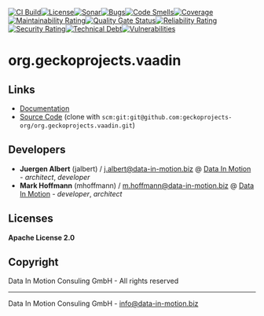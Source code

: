 [![CI Build](https://github.com/geckoprojects-org/org.geckoprojects.vaadin/actions/workflows/build.yml/badge.svg)](https://github.com/geckoprojects-org/org.geckoprojects.vaadin/actions/workflows/build.yml)[![License](https://github.com/geckoprojects-org/org.geckoprojects.vaadin/actions/workflows/license.yml/badge.svg)](https://github.com/geckoprojects-org/org.geckoprojects.vaadin/actions/workflows/license.yml )[![Sonar](https://github.com/geckoprojects-org/org.geckoprojects.vaadin/actions/workflows/sonar.yml/badge.svg)](https://github.com/geckoprojects-org/org.geckoprojects.vaadin/actions/workflows/sonar.yml )[![Bugs](https://sonarcloud.io/api/project_badges/measure?project=geckoprojects-org_org.geckoprojects.vaadin&metric=bugs)](https://sonarcloud.io/dashboard?id=geckoprojects-org_org.geckoprojects.vaadin)[![Code Smells](https://sonarcloud.io/api/project_badges/measure?project=geckoprojects-org_org.geckoprojects.vaadin&metric=code_smells)](https://sonarcloud.io/dashboard?id=geckoprojects-org_org.geckoprojects.vaadin)[![Coverage](https://sonarcloud.io/api/project_badges/measure?project=geckoprojects-org_org.geckoprojects.vaadin&metric=coverage)](https://sonarcloud.io/dashboard?id=geckoprojects-org_org.geckoprojects.vaadin)[![Maintainability Rating](https://sonarcloud.io/api/project_badges/measure?project=geckoprojects-org_org.geckoprojects.vaadin&metric=sqale_rating)](https://sonarcloud.io/dashboard?id=geckoprojects-org_org.geckoprojects.vaadin)[![Quality Gate Status](https://sonarcloud.io/api/project_badges/measure?project=geckoprojects-org_org.geckoprojects.vaadin&metric=alert_status)](https://sonarcloud.io/dashboard?id=geckoprojects-org_org.geckoprojects.vaadin)[![Reliability Rating](https://sonarcloud.io/api/project_badges/measure?project=geckoprojects-org_org.geckoprojects.vaadin&metric=reliability_rating)](https://sonarcloud.io/dashboard?id=geckoprojects-org_org.geckoprojects.vaadin)[![Security Rating](https://sonarcloud.io/api/project_badges/measure?project=geckoprojects-org_org.geckoprojects.vaadin&metric=security_rating)](https://sonarcloud.io/dashboard?id=geckoprojects-org_org.geckoprojects.vaadin)[![Technical Debt](https://sonarcloud.io/api/project_badges/measure?project=geckoprojects-org_org.geckoprojects.vaadin&metric=sqale_index)](https://sonarcloud.io/dashboard?id=geckoprojects-org_org.geckoprojects.vaadin)[![Vulnerabilities](https://sonarcloud.io/api/project_badges/measure?project=geckoprojects-org_org.geckoprojects.vaadin&metric=vulnerabilities)](https://sonarcloud.io/dashboard?id=geckoprojects-org_org.geckoprojects.vaadin)

# org.geckoprojects.vaadin

## Links

* [Documentation](https://github.com/geckoprojects-org/org.geckoprojects.vaadin)
* [Source Code](https://github.com/geckoprojects-org/org.geckoprojects.vaadin) (clone with `scm:git:git@github.com:geckoprojects-org/org.geckoprojects.vaadin.git`)


## Developers

* **Juergen Albert** (jalbert) / [j.albert@data-in-motion.biz](mailto:j.albert@data-in-motion.biz) @ [Data In Motion](https://www.datainmotion.de) - *architect*, *developer*
* **Mark Hoffmann** (mhoffmann) / [m.hoffmann@data-in-motion.biz](mailto:m.hoffmann@data-in-motion.biz) @ [Data In Motion](https://www.datainmotion.de) - *developer*, *architect*

## Licenses

**Apache License 2.0**

## Copyright

Data In Motion Consuling GmbH - All rights reserved

---
Data In Motion Consuling GmbH - [info@data-in-motion.biz](mailto:info@data-in-motion.biz)

